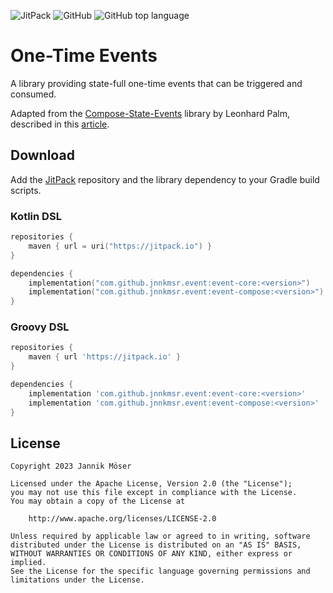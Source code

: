 ![JitPack](https://img.shields.io/jitpack/version/com.github.jnnkmsr/event?style=for-the-badge)
![GitHub](https://img.shields.io/github/license/jnnkmsr/event?style=for-the-badge)
![GitHub top language](https://img.shields.io/github/languages/top/jnnkmsr/event?style=for-the-badge)

# One-Time Events

A library providing state-full one-time events that can be triggered and
consumed.

Adapted from the [Compose-State-Events][state-events] library by Leonhard Palm,
described in this [article][state-events-article].

## Download

Add the [JitPack][jitpack] repository and the library dependency to your Gradle
build scripts.

### Kotlin DSL

```kotlin
repositories {
    maven { url = uri("https://jitpack.io") }
}

dependencies {
    implementation("com.github.jnnkmsr.event:event-core:<version>")
    implementation("com.github.jnnkmsr.event:event-compose:<version>")
}
```

### Groovy DSL

```groovy
repositories {
    maven { url 'https://jitpack.io' }
}

dependencies {
    implementation 'com.github.jnnkmsr.event:event-core:<version>'
    implementation 'com.github.jnnkmsr.event:event-compose:<version>'
}
```

## License

```
Copyright 2023 Jannik Möser

Licensed under the Apache License, Version 2.0 (the "License");
you may not use this file except in compliance with the License.
You may obtain a copy of the License at

    http://www.apache.org/licenses/LICENSE-2.0

Unless required by applicable law or agreed to in writing, software
distributed under the License is distributed on an "AS IS" BASIS,
WITHOUT WARRANTIES OR CONDITIONS OF ANY KIND, either express or implied.
See the License for the specific language governing permissions and
limitations under the License.
```

<!-- External Links -->
[jitpack]: https://jitpack.io/
[state-events]: https://github.com/leonard-palm/compose-state-events/tree/master
[state-events-article]: https://proandroiddev.com/how-to-handle-viewmodel-one-time-events-in-jetpack-compose-a01af0678b76